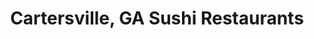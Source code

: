---
layout: city
title: Cartersville, GA Sushi Restaurants
permalink: /georgia/cartersville/
stateAbbr: GA
stateName: Georgia
cityName: Cartersville

---